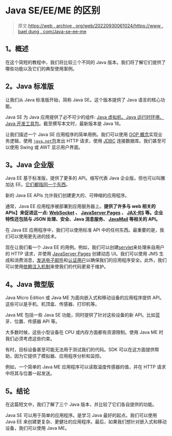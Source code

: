 # Java SE/EE/ME 的区别

> 原文:[https://web . archive . org/web/20220930061024/https://www . bael dung . com/Java-se-ee-me](https://web.archive.org/web/20220930061024/https://www.baeldung.com/java-se-ee-me)

## **1。概述**

在这个简短的教程中，我们将比较三个不同的 Java 版本。我们将了解它们提供了哪些功能以及它们的典型使用案例。

## **2。Java 标准版**

让我们从 Java 标准版开始，简称 Java SE。这个版本提供了 Java 语言的核心功能。

Java SE 为 Java 应用提供了必不可少的组件: [Java 虚拟机、Java 运行时环境、Java 开发工具包](/web/20221128044152/https://www.baeldung.com/jvm-vs-jre-vs-jdk)。截至撰写本文时，最新版本是 Java 18。

让我们描述一个 Java SE 应用程序的简单用例。我们可以使用 [OOP 概念](/web/20221128044152/https://www.baeldung.com/java-oop)实现业务逻辑，使用 [`java.net`包](/web/20221128044152/https://www.baeldung.com/java-9-http-client)发出 HTTP 请求，使用 [JDBC](/web/20221128044152/https://www.baeldung.com/java-jdbc) 连接数据库。我们甚至可以使用 Swing 或 AWT 显示用户界面。

## **3。Java 企业版**

Java EE 基于标准版，提供了更多的 API。缩写代表 Java 企业版，但也可以叫雅加达 EE。[它们都指同一个东西](/web/20221128044152/https://www.baeldung.com/java-enterprise-evolution)。

新的 Java EE APIs 允许我们创建更大的、可伸缩的应用程序。

通常，Java EE 应用程序被部署到应用服务器上。**提供了许多与 web 相关的 APIs】来促进这一点: [WebSocket](/web/20221128044152/https://www.baeldung.com/java-websockets) 、 [JavaServer Pages](/web/20221128044152/https://www.baeldung.com/jsp) 、 [JAX-RS](/web/20221128044152/https://www.baeldung.com/jax-rs-spec-and-implementations#inclusion-in-java-ee) 等。企业特性还包括与 JSON 处理、安全、Java 消息服务、 [JavaMail](/web/20221128044152/https://www.baeldung.com/java-email) 等相关的 API。**

在 Java EE 应用程序中，我们可以使用标准 API 中的任何东西。最重要的是，我们可以使用更先进的技术。

现在让我们看一个 Java EE 的用例。例如，我们可以创建[servlet](/web/20221128044152/https://www.baeldung.com/intro-to-servlets)来处理来自用户的 HTTP 请求，并使用 [JavaServer Pages](/web/20221128044152/https://www.baeldung.com/jsp) 创建动态 UI。我们可以使用 JMS 生成和消费消息，[发送电子邮件](/web/20221128044152/https://www.baeldung.com/java-email)和[认证用户](/web/20221128044152/https://www.baeldung.com/java-ee-8-security)以确保我们的应用程序安全。此外，我们可以使用[依赖注入机制](/web/20221128044152/https://www.baeldung.com/java-ee-cdi)来使我们的代码更易于维护。

## **4。Java 微型版**

Java Micro Edition 或 Java ME 为面向嵌入式和移动设备的应用程序提供 API。这些可以是手机、机顶盒、传感器、打印机等。

Java ME 包括一些 Java SE 功能，同时提供了针对这些设备的新 API。比如蓝牙、位置、传感器 API 等。

大多数时候，这些小型设备在 CPU 或内存方面都有资源限制。使用 Java ME 时我们必须考虑这些约束。

有时，目标设备甚至可能无法用于测试我们的代码。SDK 可以在这方面提供帮助，因为它提供了模拟器、应用程序分析和监控。

例如，一个简单的 Java ME 应用程序可以读取温度传感器的值，并在 HTTP 请求中将其与位置一起发送。

## **5。结论**

在这篇短文中，我们了解了三个 Java 版本，并比较了它们各自提供的功能。

Java SE 可以用于简单的应用程序。是学习 Java 最好的起点。我们可以使用 Java EE 来创建更复杂、更健壮的应用程序。最后，如果我们想针对嵌入式和移动设备，我们可以使用 Java ME。